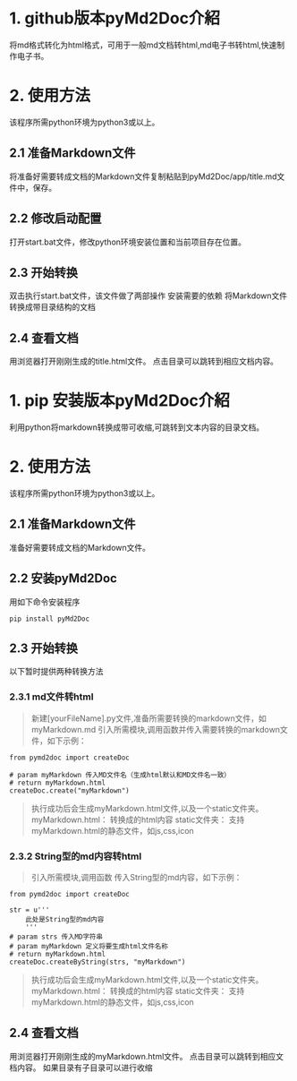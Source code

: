 # 1. github版本pyMd2Doc介紹
将md格式转化为html格式，可用于一般md文档转html,md电子书转html,快速制作电子书。

# 2. 使用方法
该程序所需python环境为python3或以上。

## 2.1 准备Markdown文件
将准备好需要转成文档的Markdown文件复制粘贴到pyMd2Doc/app/title.md文件中，保存。

## 2.2 修改启动配置
打开start.bat文件，修改python环境安装位置和当前项目存在位置。

## 2.3 开始转换
双击执行start.bat文件，该文件做了两部操作
安装需要的依赖
将Markdown文件转换成带目录结构的文档

## 2.4 查看文档
用浏览器打开刚刚生成的title.html文件。
点击目录可以跳转到相应文档内容。


# 1. pip 安装版本pyMd2Doc介紹
利用python将markdown转换成带可收缩,可跳转到文本内容的目录文档。

# 2. 使用方法
该程序所需python环境为python3或以上。

## 2.1 准备Markdown文件
准备好需要转成文档的Markdown文件。

## 2.2 安装pyMd2Doc
用如下命令安装程序

	pip install pyMd2Doc


## 2.3 开始转换
以下暂时提供两种转换方法

### 2.3.1 md文件转html
> 新建[yourFileName].py文件,准备所需要转换的markdown文件，如myMarkdown.md
> 引入所需模块,调用函数并传入需要转换的markdown文件，如下示例：

	from pymd2doc import createDoc
	
	# param myMarkdown 传入MD文件名（生成html默认和MD文件名一致）
	# return myMarkdown.html
	createDoc.create("myMarkdown")


> 执行成功后会生成myMarkdown.html文件,以及一个static文件夹。
> myMarkdown.html： 转换成的html内容
> static文件夹： 支持myMarkdown.html的静态文件，如js,css,icon


### 2.3.2 String型的md内容转html
> 引入所需模块,调用函数
> 传入String型的md内容，如下示例：

	from pymd2doc import createDoc
	
	str = u'''
		此处是String型的md内容
		'''
	# param strs 传入MD字符串
	# param myMarkdown 定义将要生成html文件名称
	# return myMarkdown.html
	createDoc.createByString(strs, "myMarkdown")
	
> 执行成功后会生成myMarkdown.html文件,以及一个static文件夹。
> myMarkdown.html： 转换成的html内容
> static文件夹： 支持myMarkdown.html的静态文件，如js,css,icon

## 2.4 查看文档
用浏览器打开刚刚生成的myMarkdown.html文件。
点击目录可以跳转到相应文档内容。
如果目录有子目录可以进行收缩
